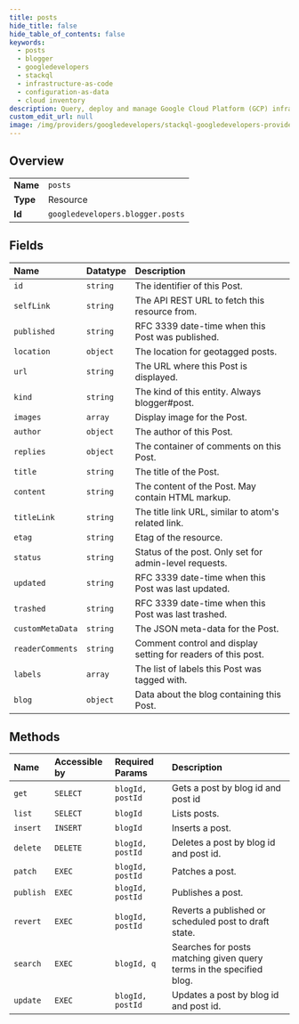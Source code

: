 ```yaml
---
title: posts
hide_title: false
hide_table_of_contents: false
keywords:
  - posts
  - blogger
  - googledevelopers    
  - stackql
  - infrastructure-as-code
  - configuration-as-data
  - cloud inventory
description: Query, deploy and manage Google Cloud Platform (GCP) infrastructure and resources using SQL
custom_edit_url: null
image: /img/providers/googledevelopers/stackql-googledevelopers-provider-featured-image.png
---
```

  
    

## Overview
<table><tbody>
<tr><td><b>Name</b></td><td><code>posts</code></td></tr>
<tr><td><b>Type</b></td><td>Resource</td></tr>
<tr><td><b>Id</b></td><td><code>googledevelopers.blogger.posts</code></td></tr>
</tbody></table>

## Fields
| Name | Datatype | Description |
|:-----|:---------|:------------|
| `id` | `string` | The identifier of this Post. |
| `selfLink` | `string` | The API REST URL to fetch this resource from. |
| `published` | `string` | RFC 3339 date-time when this Post was published. |
| `location` | `object` | The location for geotagged posts. |
| `url` | `string` | The URL where this Post is displayed. |
| `kind` | `string` | The kind of this entity. Always blogger#post. |
| `images` | `array` | Display image for the Post. |
| `author` | `object` | The author of this Post. |
| `replies` | `object` | The container of comments on this Post. |
| `title` | `string` | The title of the Post. |
| `content` | `string` | The content of the Post. May contain HTML markup. |
| `titleLink` | `string` | The title link URL, similar to atom's related link. |
| `etag` | `string` | Etag of the resource. |
| `status` | `string` | Status of the post. Only set for admin-level requests. |
| `updated` | `string` | RFC 3339 date-time when this Post was last updated. |
| `trashed` | `string` | RFC 3339 date-time when this Post was last trashed. |
| `customMetaData` | `string` | The JSON meta-data for the Post. |
| `readerComments` | `string` | Comment control and display setting for readers of this post. |
| `labels` | `array` | The list of labels this Post was tagged with. |
| `blog` | `object` | Data about the blog containing this Post. |
## Methods
| Name | Accessible by | Required Params | Description |
|:-----|:--------------|:----------------|:------------|
| `get` | `SELECT` | `blogId, postId` | Gets a post by blog id and post id |
| `list` | `SELECT` | `blogId` | Lists posts. |
| `insert` | `INSERT` | `blogId` | Inserts a post. |
| `delete` | `DELETE` | `blogId, postId` | Deletes a post by blog id and post id. |
| `patch` | `EXEC` | `blogId, postId` | Patches a post. |
| `publish` | `EXEC` | `blogId, postId` | Publishes a post. |
| `revert` | `EXEC` | `blogId, postId` | Reverts a published or scheduled post to draft state. |
| `search` | `EXEC` | `blogId, q` | Searches for posts matching given query terms in the specified blog. |
| `update` | `EXEC` | `blogId, postId` | Updates a post by blog id and post id. |
